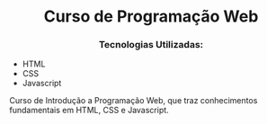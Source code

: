 <h1 align="center">Curso de Programação Web</h1>

<h3 align="center">Tecnologias Utilizadas:</h3>
<ul>
    <li>HTML</li>
    <li>CSS</li>
    <li>Javascript</li>
</ul>

<p>Curso de Introdução a Programação Web, que traz conhecimentos fundamentais em HTML, CSS e Javascript.</p>